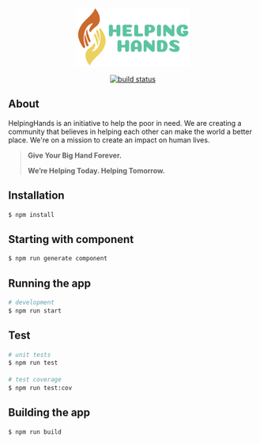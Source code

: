 <p align="center">
  <img width="230" height="120" src="./assets/logo.png"/>
</p>

<div align="center">
  
  <a href="">![build status](https://github.com/vikassharma96/helping-hands/actions/workflows/build.yml/badge.svg)</a>
 </div>

## About

HelpingHands is an initiative to help the poor in need. We are creating a community that believes in helping each other can make the world a better place.
We're on a mission to create an impact on human lives.

> **Give Your Big Hand Forever.**
>
> **We’re Helping Today. Helping Tomorrow.**

## Installation

```bash
$ npm install
```

## Starting with component

```bash
$ npm run generate component
```

## Running the app

```bash
# development
$ npm run start
```

## Test

```bash
# unit tests
$ npm run test

# test coverage
$ npm run test:cov
```

## Building the app

```bash
$ npm run build
```
